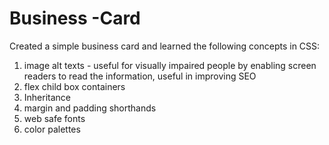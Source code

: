 # Business -Card

Created a simple business card and learned the following concepts in CSS:
1. image alt texts - useful for visually impaired people by enabling screen readers to read the information, useful in improving SEO
2. flex child box containers 
3. Inheritance
4. margin and padding shorthands
5. web safe fonts
6. color palettes
